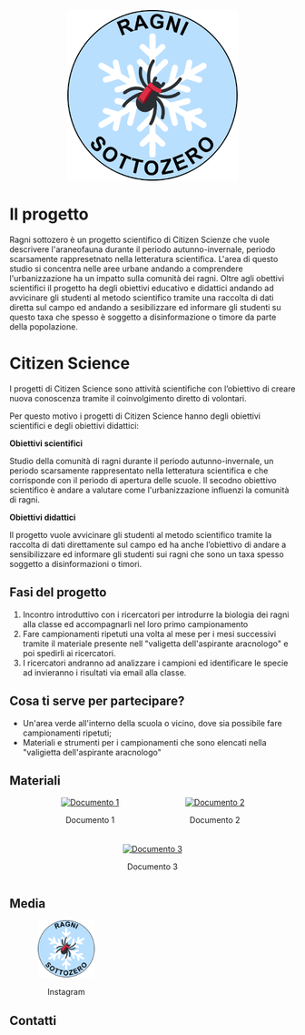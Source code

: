 <p align="center">
  <img src="images/Ragni_sottozero_logo.png" alt="Logo" width="300"/>
</p>

# Il progetto
Ragni sottozero è un progetto scientifico di Citizen Scienze che vuole descrivere l'araneofauna durante il periodo autunno-invernale, periodo scarsamente rappresetnato nella letteratura scientifica. L'area di questo studio si concentra nelle aree urbane andando a comprendere l'urbanizzazione ha un impatto sulla comunità dei ragni.
Oltre agli obettivi scientifici il progetto ha degli obiettivi educativo e didattici andando ad avvicinare gli studenti al metodo scientifico tramite una raccolta di dati diretta sul campo ed andando a sesibilizzare ed informare gli studenti su questo taxa che spesso è soggetto a disinformazione o timore da parte della popolazione.

# Citizen Science
I progetti di Citizen Science sono attività scientifiche con l’obiettivo di creare nuova conoscenza tramite il coinvolgimento diretto di volontari.

Per questo motivo i progetti di Citizen Science hanno degli obiettivi scientifici e degli obiettivi didattici:

**Obiettivi scientifici**

Studio della comunità di ragni durante il periodo autunno-invernale, un periodo scarsamente rappresentato nella letteratura scientifica e che corrisponde con il periodo di apertura delle scuole. Il secodno obiettivo scientifico è andare a valutare come l'urbanizzazione influenzi la comunità di ragni.

**Obiettivi didattici**

Il progetto vuole avvicinare gli studenti al metodo scientifico tramite la raccolta di dati direttamente sul campo ed ha anche l’obiettivo di andare a sensibilizzare ed informare gli studenti sui ragni che sono un taxa spesso soggetto a disinformazioni o timori.

## Fasi del progetto
1. Incontro introduttivo con i ricercatori per introdurre la biologia dei ragni alla classe ed accompagnarli nel loro primo campionamento
2. Fare campionamenti ripetuti una volta al mese per i mesi successivi tramite il materiale presente nell "valigetta dell'aspirante aracnologo" e poi spedirli ai ricercatori.
3. I ricercatori andranno ad analizzare i campioni ed identificare le specie ad invieranno i risultati via email alla classe.

## Cosa ti serve per partecipare?
- Un'area verde all'interno della scuola o vicino, dove sia possibile fare campionamenti ripetuti;
- Materiali e strumenti per i campionamenti che sono elencati nella "valigietta dell'aspirante aracnologo"

## Materiali

<div style="display: flex; justify-content: center; gap: 20px; flex-wrap: wrap;">

  <div style="width: 200px; text-align: center;">
    <a href="files/doc1.pdf" target="_blank">
      <img src="images/img1.jpg" alt="Documento 1" style="width:100%; height:auto;">
    </a>
    <p>Documento 1</p>
  </div>

  <div style="width: 200px; text-align: center;">
    <a href="files/doc2.pdf" target="_blank">
      <img src="images/img2.jpg" alt="Documento 2" style="width:100%; height:auto;">
    </a>
    <p>Documento 2</p>
  </div>

  <div style="width: 200px; text-align: center;">
    <a href="files/doc3.pdf" target="_blank">
      <img src="images/img3.jpg" alt="Documento 3" style="width:100%; height:auto;">
    </a>
    <p>Documento 3</p>
  </div>

</div>

## Media

<div style="width: 200px; text-align: center;">
    <a href="https://instagram.com/tuo_username" target="_blank">
      <img src="images/Ragni_sottozero_logo.png" alt="Documento 3" style="width:50%; height:auto;">
    </a>
    <p>Instagram</p>
</div>

## Contatti

